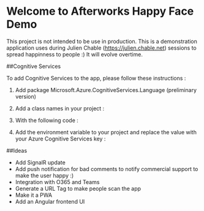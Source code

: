 # Welcome to Afterworks Happy Face Demo

This project is not intended to be use in production. This is a demonstration application uses during Julien Chable (https://julien.chable.net) sessions to spread happinness to people :)
It will evolve overtime.

##Cognitive Services

To add Cognitive Services to the app, please follow these instructions :

1. Add package Microsoft.Azure.CognitiveServices.Language (preliminary version)
2. Add a class names in your project :

3. With the following code :

4. Add the environment variable to your project and replace the value with your Azure Cognitive Services key :

##Ideas

- Add SignalR update
- Add push notification for bad comments to notify commercial support to make the user happy :)
- Integration with O365 and Teams
- Generate a URL Tag to make people scan the app
- Make it a PWA
- Add an Angular frontend UI